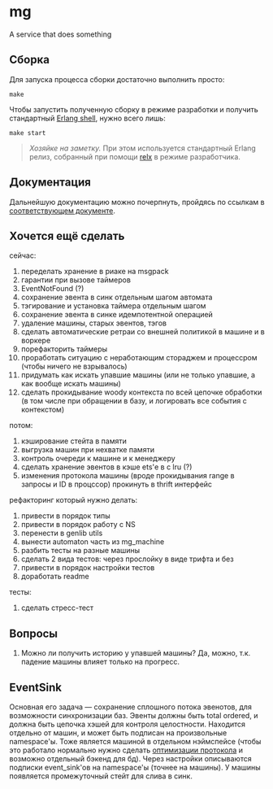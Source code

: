 # mg

A service that does something

## Сборка

Для запуска процесса сборки достаточно выполнить просто:

    make

Чтобы запустить полученную сборку в режиме разработки и получить стандартный [Erlang shell][1], нужно всего лишь:

    make start

> _Хозяйке на заметку._ При этом используется стандартный Erlang релиз, собранный при помощи [relx][2] в режиме разработчика.

## Документация

Дальнейшую документацию можно почерпнуть, пройдясь по ссылкам в [соответствующем документе](doc/index.md). 

[1]: http://erlang.org/doc/man/shell.html
[2]: https://github.com/erlware/relx

## Хочется ещё сделать

сейчас:

1. переделать хранение в риаке на msgpack
1. гарантии при вызове таймеров
1. EventNotFound (?)
1. сохранение эвента в синк отдельным шагом автомата
1. тэгирование и установка таймера отдельным шагом
1. сохранение эвента в синке идемпотентной операцией
1. удаление машины, старых эвентов, тэгов
1. сделать автоматические ретраи со внешней политикой в машине и в воркере
1. порефакторить таймеры
1. проработать ситуацию с неработающим стораджем и процессром (чтобы ничего не взрывалось)
1. придумать как искать упавшие машины (или не только упавшие, а как вообще искать машины)
1. сделать прокидывание woody контекста по всей цепочке обработки (в том числе при обращении в базу, и логировать все события с контекстом)

потом:

1. кэширование стейта в памяти
1. выгрузка машин при нехватке памяти
1. контроль очереди к машине и к менеджеру
1. сделать хранение эвентов в кэше ets'е в с lru (?)
1. изменения протокола машины (вроде прокидывания range в запросы и ID в процссор) прокинуть в thrift интерфейс

рефакторинг который нужно делать:

1. привести в порядок типы
1. привести в порядок работу с NS
1. перенести в genlib utils
1. вынести automaton часть из mg_machine
1. разбить тесты на разные машины
1. сделать 2 вида тестов: через прослойку в виде трифта и без
1. привести в порядок настройки тестов
1. доработать readme

тесты:

1. сделать стресс-тест

## Вопросы

1. Можно ли получить историю у упавшей машины? Да, можно, т.к. падение машины влияет только на прогресс.


## EventSink

Основная его задача — сохранение сплошного потока эвенотов, для возможности синхронизации баз. Эвенты должны быть total ordered, и должна быть цепочка хэшей для контроля целостности.
Находится отдельно от машин, и может быть подписан на произвольные namespace'ы. Тоже является машиной в отдельном нэймспейсе (чтобы это работало нормально нужно сделать [оптимизации протокола](https://github.com/rbkmoney/damsel/pull/38) и возможно отдельный бэкенд для бд).
Через настройки описываются подписки event_sink'ов на namespace'ы (точнее на машины).
У машины появляется промежуточный стейт для слива в синк.
